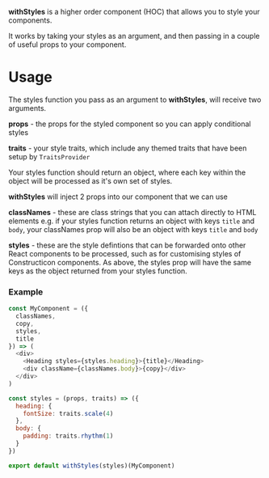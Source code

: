 __withStyles__ is a higher order component (HOC) that allows you to style your components.

It works by taking your styles as an argument, and then passing in a couple of useful props to your component.

# Usage

The styles function you pass as an argument to __withStyles__, will receive two arguments.

**props** - the props for the styled component so you can apply conditional styles

**traits** - your style traits, which include any themed traits that have been setup by `TraitsProvider`

Your styles function should return an object, where each key within the object will be processed as it's own set of styles.

__withStyles__ will inject 2 props into our component that we can use

**classNames** - these are class strings that you can attach directly to HTML elements e.g. if your styles function returns an object with keys `title` and `body`, your classNames prop will also be an object with keys `title` and `body`

**styles** - these are the style defintions that can be forwarded onto other React components to be processed, such as for customising styles of Constructicon components. As above, the styles prop will have the same keys as the object returned from your styles function.

### Example

```javascript
const MyComponent = ({
  classNames,
  copy,
  styles,
  title
}) => (
  <div>
    <Heading styles={styles.heading}>{title}</Heading>
    <div className={classNames.body}>{copy}</div>
  </div>
)

const styles = (props, traits) => ({
  heading: {
    fontSize: traits.scale(4)
  },
  body: {
    padding: traits.rhythm(1)
  }
})

export default withStyles(styles)(MyComponent)
```
